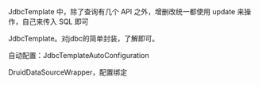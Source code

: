 JdbcTemplate 中，除了查询有几个 API 之外，增删改统一都使用 update 来操作，自己来传入 SQL 即可

JdbcTemplate。对jdbc的简单封装，了解即可。

自动配置：JdbcTemplateAutoConfiguration 

DruidDataSourceWrapper，配置绑定